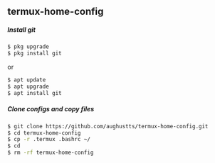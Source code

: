## termux-home-config
##### Install git
```sh
$ pkg upgrade
$ pkg install git
```
or 
```sh
$ apt update
$ apt upgrade
$ apt install git
```

##### Clone configs and copy files
```sh
$ git clone https://github.com/aughustts/termux-home-config.git
$ cd termux-home-config
$ cp -r .termux .bashrc ~/
$ cd
$ rm -rf termux-home-config
```
